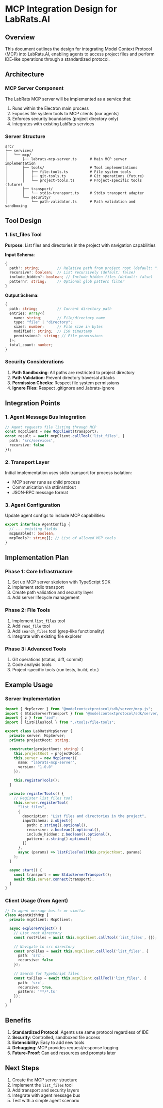 # MCP Integration Design for LabRats.AI

## Overview

This document outlines the design for integrating Model Context Protocol (MCP) into LabRats.AI, enabling agents to access project files and perform IDE-like operations through a standardized protocol.

## Architecture

### MCP Server Component

The LabRats MCP server will be implemented as a service that:
1. Runs within the Electron main process
2. Exposes file system tools to MCP clients (our agents)
3. Enforces security boundaries (project directory only)
4. Integrates with existing LabRats services

### Server Structure

```
src/
├── services/
│   └── mcp/
│       ├── labrats-mcp-server.ts      # Main MCP server implementation
│       ├── tools/                     # Tool implementations
│       │   ├── file-tools.ts          # File system tools
│       │   ├── git-tools.ts           # Git operations (future)
│       │   └── project-tools.ts       # Project-specific tools (future)
│       ├── transport/
│       │   └── stdio-transport.ts     # Stdio transport adapter
│       └── security/
│           └── path-validator.ts      # Path validation and sandboxing
```

## Tool Design

### 1. list_files Tool

**Purpose**: List files and directories in the project with navigation capabilities

**Input Schema**:
```typescript
{
  path?: string;        // Relative path from project root (default: ".")
  recursive?: boolean;  // List recursively (default: false)
  include_hidden?: boolean; // Include hidden files (default: false)
  pattern?: string;     // Optional glob pattern filter
}
```

**Output Schema**:
```typescript
{
  path: string;         // Current directory path
  entries: Array<{
    name: string;       // File/directory name
    type: "file" | "directory";
    size?: number;      // File size in bytes
    modified?: string;  // ISO timestamp
    permissions?: string; // File permissions
  }>;
  total_count: number;
}
```

### Security Considerations

1. **Path Sandboxing**: All paths are restricted to project directory
2. **Path Validation**: Prevent directory traversal attacks
3. **Permission Checks**: Respect file system permissions
4. **Ignore Files**: Respect .gitignore and .labrats-ignore

## Integration Points

### 1. Agent Message Bus Integration

```typescript
// Agent requests file listing through MCP
const mcpClient = new McpClient(transport);
const result = await mcpClient.callTool('list_files', { 
  path: 'src/services',
  recursive: false 
});
```

### 2. Transport Layer

Initial implementation uses stdio transport for process isolation:
- MCP server runs as child process
- Communication via stdin/stdout
- JSON-RPC message format

### 3. Agent Configuration

Update agent configs to include MCP capabilities:
```typescript
export interface AgentConfig {
  // ... existing fields
  mcpEnabled?: boolean;
  mcpTools?: string[]; // List of allowed MCP tools
}
```

## Implementation Plan

### Phase 1: Core Infrastructure
1. Set up MCP server skeleton with TypeScript SDK
2. Implement stdio transport
3. Create path validation and security layer
4. Add server lifecycle management

### Phase 2: File Tools
1. Implement `list_files` tool
2. Add `read_file` tool
3. Add `search_files` tool (grep-like functionality)
4. Integrate with existing file explorer

### Phase 3: Advanced Tools
1. Git operations (status, diff, commit)
2. Code analysis tools
3. Project-specific tools (run tests, build, etc.)

## Example Usage

### Server Implementation

```typescript
import { McpServer } from "@modelcontextprotocol/sdk/server/mcp.js";
import { StdioServerTransport } from "@modelcontextprotocol/sdk/server/stdio.js";
import { z } from "zod";
import { listFilesTool } from "./tools/file-tools";

export class LabRatsMcpServer {
  private server: McpServer;
  private projectRoot: string;

  constructor(projectRoot: string) {
    this.projectRoot = projectRoot;
    this.server = new McpServer({
      name: "labrats-mcp-server",
      version: "1.0.0"
    });

    this.registerTools();
  }

  private registerTools() {
    // Register list_files tool
    this.server.registerTool(
      "list_files",
      {
        description: "List files and directories in the project",
        inputSchema: z.object({
          path: z.string().optional(),
          recursive: z.boolean().optional(),
          include_hidden: z.boolean().optional(),
          pattern: z.string().optional()
        })
      },
      async (params) => listFilesTool(this.projectRoot, params)
    );
  }

  async start() {
    const transport = new StdioServerTransport();
    await this.server.connect(transport);
  }
}
```

### Client Usage (from Agent)

```typescript
// In agent-message-bus.ts or similar
class AgentWithMcp {
  private mcpClient: McpClient;

  async exploreProject() {
    // List root directory
    const rootFiles = await this.mcpClient.callTool('list_files', {});
    
    // Navigate to src directory
    const srcFiles = await this.mcpClient.callTool('list_files', {
      path: 'src',
      recursive: false
    });
    
    // Search for TypeScript files
    const tsFiles = await this.mcpClient.callTool('list_files', {
      path: 'src',
      recursive: true,
      pattern: '**/*.ts'
    });
  }
}
```

## Benefits

1. **Standardized Protocol**: Agents use same protocol regardless of IDE
2. **Security**: Controlled, sandboxed file access
3. **Extensibility**: Easy to add new tools
4. **Debugging**: MCP provides request/response logging
5. **Future-Proof**: Can add resources and prompts later

## Next Steps

1. Create the MCP server structure
2. Implement the `list_files` tool
3. Add transport and security layers
4. Integrate with agent message bus
5. Test with a simple agent scenario